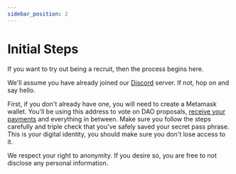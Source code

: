 ```yaml
---
sidebar_position: 2
---
```


# Initial Steps

If you want to try out being a recruit, then the process begins here.

We'll assume you have already joined our [Discord](https://discord.com/korsandao) server. If not, hop on and say hello.

First, if you don't already have one, you will need to create a Metamask wallet. You'll be using this address to vote on DAO proposals, [receive your payments](../basics/financials) and everything in between. Make sure you follow the steps carefully and triple check that you've safely saved your secret pass phrase. This is your digital identity, you should make sure you don't lose access to it.

We respect your right to anonymity. If you desire so, you are free to not disclose any personal information.
